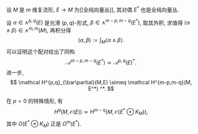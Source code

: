 
设 $M$ 是 $m$ 维复流形, $E\to M$ 为[[全纯向量丛]], 其对偶 $E^*$ 也是全纯向量丛.

设 $\alpha\in\wedge^{p,q}(E)$ 是光滑 $(p,q)$-形式, $\beta \in \wedge^{m-p,m-q}(E^*)$, 取其外积, 求值得 $\langle\alpha\wedge\beta\rangle \in \wedge^{m,m}(M)$, 再积分得
$$
(\alpha,\beta):= \int_M \langle \alpha\wedge\beta \rangle.
$$
可以证明这个配对给出了同构
$$
\mathcal A^{m-p,m-q}(E^*) \simeq \mathcal A^{p,q}(E)^*.
$$
进一步,
$$
\mathcal H^{p,q}_{\bar\partial}(M,E) \simeq \mathcal H^{m-p,m-q}(M, E^*) ^*.
$$

在 $p=0$ 的特殊情形, 有
$$
H^q(M,\mathcal O(E)) \simeq H^{m-q}(M,\mathcal O(E^*\otimes K_M)),
$$
其中 $O(E^*\otimes K_M)$ 正是 $\Omega^m(E^*)$.